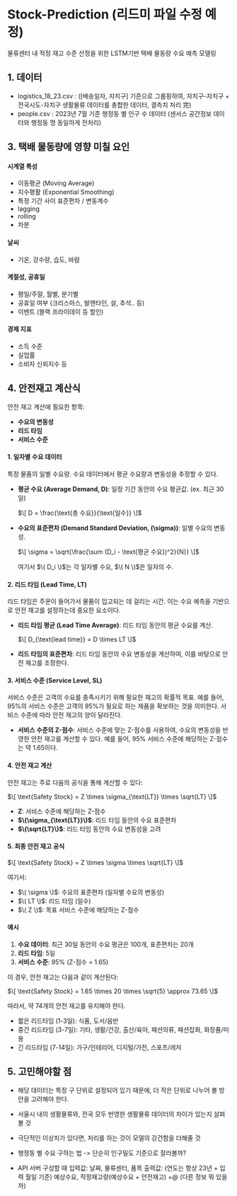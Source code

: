 # Stock-Prediction (리드미 파일 수정 예정)
물류센터 내 적정 재고 수준 산정을 위한 LSTM기반 택배 물동량 수요 예측 모델링

## 1. 데이터
- logistics_18_23.csv : ([배송일자, 자치구] 기준으로 그룹핑하여, 자치구-자치구 + 전국시도-자치구 생활물류 데이터를 총합한 데이터, 결측치 처리 完)
- people.csv : 2023년 7월 기준 행정동 별 인구 수 데이터 (센서스 공간정보 데이터와 행정동 명 동일하게 전처리)


## 3. 택배 물동량에 영향 미칠 요인
#### 시계열 특성
- 이동평균 (Moving Average)
- 지수평활 (Exponential Smoothing)
- 특정 기간 사이 표준편차 / 변동계수
- lagging
- rolling
- 차분

#### 날씨
- 기온, 강수량, 습도, 바람

#### 계절성, 공휴일
- 평일/주말, 월별, 분기별
- 공휴일 여부 (크리스마스, 발렌타인, 설, 추석.. 등)
- 이벤트 (블랙 프라이데이 등 할인)

#### 경제 지표
- 소득 수준
- 실업률
- 소비자 신뢰지수 등

  

## 4. 안전재고 계산식

안전 재고 계산에 필요한 항목: 
- **수요의 변동성**
- **리드 타임**
- **서비스 수준**

#### 1. **일자별 수요 데이터**
특정 물품의 일별 수요량. 수요 데이터에서 평균 수요량과 변동성을 추정할 수 있다.

- **평균 수요 (Average Demand, D)**: 일정 기간 동안의 수요 평균값. (ex. 최근 30일) 
  
  $\[
  D = \frac{\text{총 수요}}{\text{일수}}
  \]$

- **수요의 표준편차 (Demand Standard Deviation, \(\sigma\))**: 일별 수요의 변동성.

  $\[
  \sigma = \sqrt{\frac{\sum (D_i - \text{평균 수요})^2}{N}}
  \]$
  
  여기서 $\( D_i \)$는 각 일자별 수요, $\( N \)$은 일자의 수.

#### 2. **리드 타임 (Lead Time, LT)**
리드 타임은 주문이 들어가서 물품이 입고되는 데 걸리는 시간. 이는 수요 예측을 기반으로 안전 재고를 설정하는데 중요한 요소이다.

- **리드 타임 평균 (Lead Time Average)**: 리드 타임 동안의 평균 수요를 계산.
  
  $\[
  D_{\text{lead time}} = D \times LT
  \]$

- **리드 타임의 표준편차**: 리드 타임 동안의 수요 변동성을 계산하여, 이를 바탕으로 안전 재고를 조정한다.

#### 3. **서비스 수준 (Service Level, SL)**
서비스 수준은 고객의 수요를 충족시키기 위해 필요한 재고의 확률적 목표. 예를 들어, 95%의 서비스 수준은 고객의 95%가 필요로 하는 제품을 확보하는 것을 의미한다. 서비스 수준에 따라 안전 재고의 양이 달라진다.

- **서비스 수준의 Z-점수**: 서비스 수준에 맞는 Z-점수를 사용하여, 수요의 변동성을 반영한 안전 재고를 계산할 수 있다. 예를 들어, 95% 서비스 수준에 해당하는 Z-점수는 약 1.65이다.

#### 4. **안전 재고 계산**
안전 재고는 주로 다음의 공식을 통해 계산할 수 있다:

$\[
\text{Safety Stock} = Z \times \sigma_{\text{LT}} \times \sqrt{LT}
\]$

- **Z**: 서비스 수준에 해당하는 Z-점수
- **$\(\sigma_{\text{LT}}\)$**: 리드 타임 동안의 수요 표준편차
- **$\(\sqrt{LT}\)$**: 리드 타임 동안의 수요 변동성을 고려

#### 5. **최종 안전 재고 공식**

$\[
\text{Safety Stock} = Z \times \sigma \times \sqrt{LT}
\]$

여기서:

- $\( \sigma \)$: 수요의 표준편차 (일자별 수요의 변동성)
- $\( LT \)$: 리드 타임 (일수)
- $\( Z \)$: 목표 서비스 수준에 해당하는 Z-점수

#### 예시
1. **수요 데이터**: 최근 30일 동안의 수요 평균은 100개, 표준편차는 20개
2. **리드 타임**: 5일
3. **서비스 수준**: 95% (Z-점수 = 1.65)

이 경우, 안전 재고는 다음과 같이 계산된다:

$\[
\text{Safety Stock} = 1.65 \times 20 \times \sqrt{5} \approx 73.65
\]$

따라서, 약 74개의 안전 재고를 유지해야 한다.

- 짧은 리드타임 (1-3일): 식품, 도서/음반
- 중간 리드타임 (3-7일): 기타, 생활/건강, 출산/육아, 패션의류, 패션잡화, 화장품/미용
- 긴 리드타임 (7-14일): 가구/인테리어, 디지털/가전, 스포츠/레저

## 5. 고민해야할 점
- 해당 데이터는 특정 구 단위로 설정되어 있기 때문에, 더 작은 단위로 나누어 볼 방안을 고려해야 한다.
- 서울시 내의 생활물류와, 전국 모두 반영한 생활물류 데이터의 차이가 있는지 살펴볼 것
- 극단적인 이상치가 있다면, 처리를 하는 것이 모델의 강건함을 더해줄 것

- 행정동 별 수요 구하는 법 -> 단순히 인구밀도 기준으로 잘라볼까? 
- API 서버 구성할 때
입력값: 날짜, 물류센터, 품목
출력값: (연도는 항상 23년 + 입력 월일 기준) 예상수요, 적정재고량(예상수요 + 안전재고) +@ (다른 정보 뭐 있을까)
